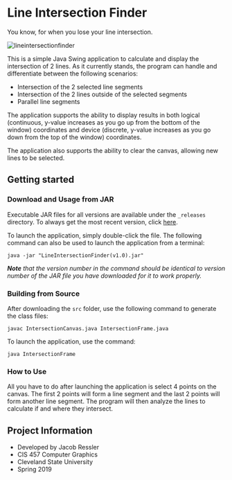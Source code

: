 # Line Intersection Finder

You know, for when you lose your line intersection.

![lineintersectionfinder](https://user-images.githubusercontent.com/37934912/54873765-316a1a80-4db4-11e9-9758-f757f6791b78.png)

This is a simple Java Swing application to calculate and display the intersection of 2 lines. As it currently stands, the program can handle and differentiate between the following scenarios:

- Intersection of the 2 selected line segments
- Intersection of the 2 lines outside of the selected segments
- Parallel line segments

The application supports the ability to display results in both logical (continuous, y-value increases as you go up from the bottom of the window) coordinates and device (discrete, y-value increases as you go down from the top of the window) coordinates.

The application also supports the ability to clear the canvas, allowing new lines to be selected.

## Getting started

### **Download and Usage from JAR**

Executable JAR files for all versions are available under the `_releases` directory. To always get the most recent version, click [here](<https://github.com/jacob-ressler/line-intersection-finder/raw/master/_releases/LineIntersectionFinder(v1.0).jar>).

To launch the application, simply double-click the file. The following command can also be used to launch the application from a terminal:

`java -jar "LineIntersectionFinder(v1.0).jar"`

_**Note** that the version number in the command should be identical to version number of the JAR file you have downloaded for it to work properly._

### **Building from Source**

After downloading the `src` folder, use the following command to generate the class files:

`javac IntersectionCanvas.java IntersectionFrame.java`

To launch the application, use the command:

`java IntersectionFrame`

### **How to Use**

All you have to do after launching the application is select 4 points on the canvas. The first 2 points will form a line segment and the last 2 points will form another line segment. The program will then analyze the lines to calculate if and where they intersect.

## Project Information

- Developed by Jacob Ressler
- CIS 457 Computer Graphics
- Cleveland State University
- Spring 2019


